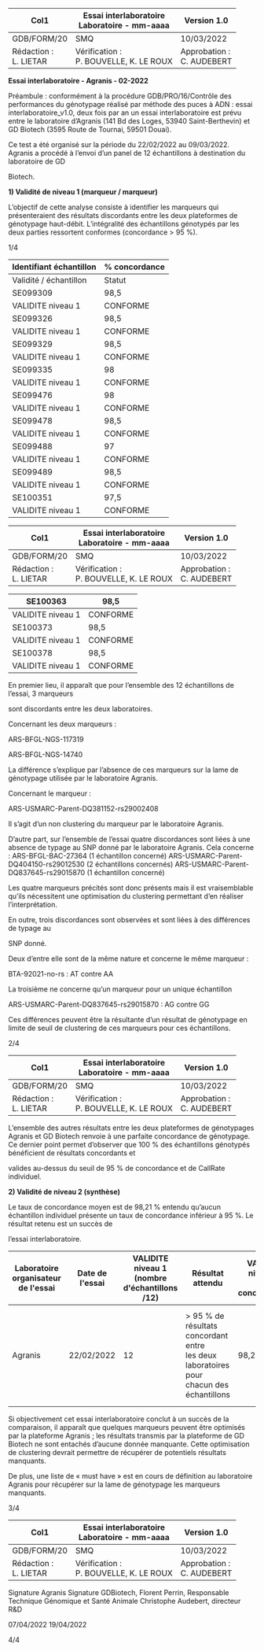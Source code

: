 |Col1|Essai interlaboratoire<br>Laboratoire - mm-aaaa|Version 1.0|
|---|---|---|
|GDB/FORM/20|SMQ|10/03/2022|
|Rédaction :<br>L. LIETAR|Vérification :<br>P. BOUVELLE, K. LE ROUX|Approbation :<br>C. AUDEBERT|


**Essai interlaboratoire - Agranis - 02-2022**

Préambule : conformément à la procédure GDB/PRO/16/Contrôle des performances du
génotypage réalisé par méthode des puces à ADN : essai interlaboratoire_v1.0, deux fois
par an un essai interlaboratoire est prévu entre le laboratoire d’Agranis (141 Bd des Loges,
53940 Saint-Berthevin) et GD Biotech (3595 Route de Tournai, 59501 Douai).

Ce test a été organisé sur la période du 22/02/2022 au 09/03/2022.
Agranis a procédé à l’envoi d’un panel de 12 échantillons à destination du laboratoire de GD

Biotech.

**1) Validité de niveau 1 (marqueur / marqueur)**

L’objectif de cette analyse consiste à identifier les marqueurs qui présenteraient des
résultats discordants entre les deux plateformes de génotypage haut-débit.
L’intégralité des échantillons génotypés par les deux parties ressortent conformes
(concordance > 95 %).

1/4

|Identifiant échantillon|% concordance|
|---|---|
|Validité / échantillon|Statut|
|SE099309|98,5|
|VALIDITE niveau 1|CONFORME|
|SE099326|98,5|
|VALIDITE niveau 1|CONFORME|
|SE099329|98,5|
|VALIDITE niveau 1|CONFORME|
|SE099335|98|
|VALIDITE niveau 1|CONFORME|
|SE099476|98|
|VALIDITE niveau 1|CONFORME|
|SE099478|98,5|
|VALIDITE niveau 1|CONFORME|
|SE099488|97|
|VALIDITE niveau 1|CONFORME|
|SE099489|98,5|
|VALIDITE niveau 1|CONFORME|
|SE100351|97,5|
|VALIDITE niveau 1|CONFORME|

|Col1|Essai interlaboratoire<br>Laboratoire - mm-aaaa|Version 1.0|
|---|---|---|
|GDB/FORM/20|SMQ|10/03/2022|
|Rédaction :<br>L. LIETAR|Vérification :<br>P. BOUVELLE, K. LE ROUX|Approbation :<br>C. AUDEBERT|


|SE100363|98,5|
|---|---|
|VALIDITE niveau 1|CONFORME|
|SE100373|98,5|
|VALIDITE niveau 1|CONFORME|
|SE100378|98,5|
|VALIDITE niveau 1|CONFORME|


En premier lieu, il apparaît que pour l’ensemble des 12 échantillons de l’essai, 3 marqueurs

sont discordants entre les deux laboratoires.

Concernant les deux marqueurs :

ARS-BFGL-NGS-117319

ARS-BFGL-NGS-14740

La différence s’explique par l’absence de ces marqueurs sur la lame de génotypage utilisée
par le laboratoire Agranis.

Concernant le marqueur :

ARS-USMARC-Parent-DQ381152-rs29002408

Il s’agit d’un non clustering du marqueur par le laboratoire Agranis.

D’autre part, sur l’ensemble de l’essai quatre discordances sont liées à une absence de
typage au SNP donné par le laboratoire Agranis. Cela concerne :
ARS-BFGL-BAC-27364 (1 échantillon concerné)
ARS-USMARC-Parent-DQ404150-rs29012530 (2 échantillons concernés)
ARS-USMARC-Parent-DQ837645-rs29015870 (1 échantillon concerné)

Les quatre marqueurs précités sont donc présents mais il est vraisemblable qu’ils
nécessitent une optimisation du clustering permettant d’en réaliser l’interprétation.

En outre, trois discordances sont observées et sont liées à des différences de typage au

SNP donné.

Deux d’entre elle sont de la même nature et concerne le même marqueur :

BTA-92021-no-rs : AT contre AA

La troisième ne concerne qu’un marqueur pour un unique échantillon

ARS-USMARC-Parent-DQ837645-rs29015870 : AG contre GG

Ces différences peuvent être la résultante d’un résultat de génotypage en limite de seuil de
clustering de ces marqueurs pour ces échantillons.

2/4

|Col1|Essai interlaboratoire<br>Laboratoire - mm-aaaa|Version 1.0|
|---|---|---|
|GDB/FORM/20|SMQ|10/03/2022|
|Rédaction :<br>L. LIETAR|Vérification :<br>P. BOUVELLE, K. LE ROUX|Approbation :<br>C. AUDEBERT|


L’ensemble des autres résultats entre les deux plateformes de génotypages Agranis et GD
Biotech renvoie à une parfaite concordance de génotypage. Ce dernier point permet
d’observer que 100 % des échantillons génotypés bénéficient de résultats concordants et

valides au-dessus du seuil de 95 % de concordance et de CallRate individuel.

**2) Validité de niveau 2 (synthèse)**

Le taux de concordance moyen est de 98,21 % entendu qu’aucun échantillon individuel
présente un taux de concordance inférieur à 95 %. Le résultat retenu est un succès de

l’essai interlaboratoire.









|Laboratoire<br>organisateur<br>de l'essai|Date de<br>l'essai|VALIDITE<br>niveau 1<br>(nombre<br>d'échantillons<br>/12)|Résultat<br>attendu|VALIDITE<br>niveau 2<br>(%<br>concordance)|Résultat<br>attendu|Résultat<br>retenu|
|---|---|---|---|---|---|---|
|Agranis|22/02/2022|12|> 95 % de<br>résultats<br>concordant entre<br>les deux<br>laboratoires pour<br>chacun des<br>échantillons|98,21|> 95 % de<br>résultats<br>concordant<br>entre les deux<br>laboratoires<br>pour l'ensemble<br>des échantillons|SUCCES|


Si objectivement cet essai interlaboratoire conclut à un succès de la comparaison, il apparaît
que quelques marqueurs peuvent être optimisés par la plateforme Agranis ; les résultats
transmis par la plateforme de GD Biotech ne sont entachés d’aucune donnée manquante.
Cette optimisation de clustering devrait permettre de récupérer de potentiels résultats
manquants.

De plus, une liste de « must have » est en cours de définition au laboratoire Agranis pour
récupérer sur la lame de génotypage les marqueurs manquants.

3/4

|Col1|Essai interlaboratoire<br>Laboratoire - mm-aaaa|Version 1.0|
|---|---|---|
|GDB/FORM/20|SMQ|10/03/2022|
|Rédaction :<br>L. LIETAR|Vérification :<br>P. BOUVELLE, K. LE ROUX|Approbation :<br>C. AUDEBERT|


Signature Agranis Signature GDBiotech,
Florent Perrin, Responsable Technique Génomique et Santé Animale Christophe Audebert, directeur R&D

07/04/2022 19/04/2022

4/4

